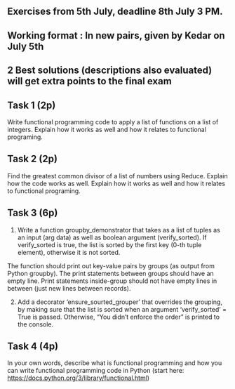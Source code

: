 ## Exercises from 5th July, deadline 8th July 3 PM. 
## Working format : In new pairs, given by Kedar on July 5th


## 2 Best solutions (descriptions also evaluated) will get extra points to the final exam

## Task 1 (2p)

Write functional programming code to apply a list of functions on a list of integers. Explain how it works as well and how it relates to functional programing.

## Task 2 (2p)

Find the greatest common divisor of a list of numbers using Reduce. Explain how the code works as well. Explain how it works as well and how it relates to functional programing.


## Task 3 (6p)

1. Write a function groupby_demonstrator that takes as a list of tuples as an input (arg data) as well as boolean argument (verify_sorted). If verify_sorted is true, the list is sorted by the first key (0-th tuple element), otherwise it is not sorted.

The function should print out key-value pairs by groups (as output from Python groupby). The print statements between groups should have an empty line. Print statements inside-group should not have empty lines in between (just new lines between records).

2. Add a decorator ‘ensure_sourted_grouper’ that overrides the grouping, by making sure that the list is sorted when an argument ‘verify_sorted’ = True is passed. Otherwise, “You didn’t enforce the order” is printed to the console.

## Task 4 (4p)

In your own words, describe what is functional programming and how you can write functional programming code in Python (start here: https://docs.python.org/3/library/functional.html)


